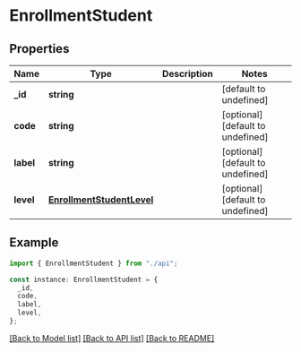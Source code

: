 # EnrollmentStudent

## Properties

| Name      | Type                                                    | Description | Notes                             |
| --------- | ------------------------------------------------------- | ----------- | --------------------------------- |
| **\_id**  | **string**                                              |             | [default to undefined]            |
| **code**  | **string**                                              |             | [optional] [default to undefined] |
| **label** | **string**                                              |             | [optional] [default to undefined] |
| **level** | [**EnrollmentStudentLevel**](EnrollmentStudentLevel.md) |             | [optional] [default to undefined] |

## Example

```typescript
import { EnrollmentStudent } from "./api";

const instance: EnrollmentStudent = {
  _id,
  code,
  label,
  level,
};
```

[[Back to Model list]](../README.md#documentation-for-models) [[Back to API list]](../README.md#documentation-for-api-endpoints) [[Back to README]](../README.md)
